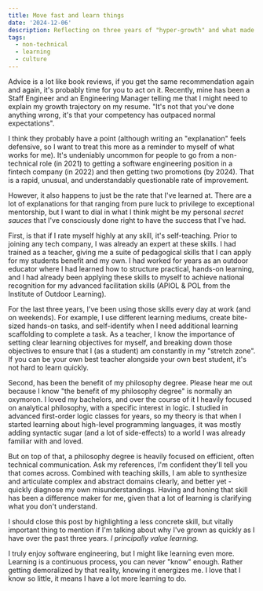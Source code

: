 ```yaml
---
title: Move fast and learn things
date: '2024-12-06'
description: Reflecting on three years of "hyper-growth" and what made it possible
tags:
  - non-technical
  - learning
  - culture
---
```


Advice is a lot like book reviews, if you get the same recommendation again and again, it's probably time for you to act on it. Recently, mine has been a Staff Engineer and an Engineering Manager telling me that I might need to explain my growth trajectory on my resume. "It's not that you've done anything wrong, it's that your competency has outpaced normal expectations".

I think they probably have a point (although writing an "explanation" feels defensive, so I want to treat this more as a reminder to myself of what works for me). It's undeniably uncommon for people to go from a non-technical role (in 2021) to getting a software engineering position in a fintech company (in 2022) and then getting two promotions (by 2024). That is a rapid, unusual, and understandably questionable rate of improvement.

However, it also happens to just be the rate that I've learned at. There are a lot of explanations for that ranging from pure luck to privilege to exceptional mentorship, but I want to dial in what I think might be my personal _secret sauces_ that I've consciously done right to have the success that I've had.

First, is that if I rate myself highly at any skill, it's self-teaching. Prior to joining any tech company, I was already an expert at these skills. I had trained as a teacher, giving me a suite of pedagogical skills that I can apply for my students benefit and my own. I had worked for years as an outdoor educator where I had learned how to structure practical, hands-on learning, and I had already been applying these skills to myself to achieve national recognition for my advanced facilitation skills (APIOL & POL from the Institute of Outdoor Learning).

For the last three years, I've been using those skills every day at work (and on weekends). For example, I use different learning mediums, create bite-sized hands-on tasks, and self-identify when I need additional learning scaffolding to complete a task. As a teacher, I know the importance of setting clear learning objectives for myself, and breaking down those objectives to ensure that I (as a student) am constantly in my "stretch zone". If you can be your own best teacher alongside your own best student, it's not hard to learn quickly.

Second, has been the benefit of my philosophy degree. Please hear me out because I know "the benefit of my philosophy degree" is normally an oxymoron. I loved my bachelors, and over the course of it I heavily focused on analytical philosophy, with a specific interest in logic. I studied in advanced first-order logic classes for years, so my theory is that when I started learning about high-level programming languages, it was mostly adding syntactic sugar (and a lot of side-effects) to a world I was already familiar with and loved.

But on top of that, a philosophy degree is heavily focused on efficient, often technical communication. Ask my references, I'm confident they'll tell you that comes across. Combined with teaching skills, I am able to synthesize and articulate complex and abstract domains clearly, and better yet - quickly diagnose my own misunderstandings. Having and honing that skill has been a difference maker for me, given that a lot of learning is clarifying what you don't understand.

I should close this post by highlighting a less concrete skill, but vitally important thing to mention if I'm talking about why I've grown as quickly as I have over the past three years. _I principally value learning._

I truly enjoy software engineering, but I might like learning even more. Learning is a continuous process, you can never "know" enough. Rather getting demoralized by that reality, knowing it energizes me. I love that I know so little, it means I have a lot more learning to do.
